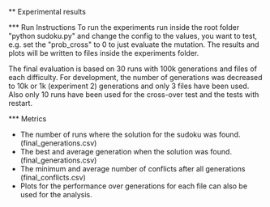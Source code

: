 ** Experimental results

*** Run Instructions
To run the experiments run inside the root folder "python sudoku.py" and change the config to the values, you want to test, e.g. set the "prob_cross" to 0 to just evaluate the mutation. The results and plots will be written to files inside the experiments folder.

The final evaluation is based on 30 runs with 100k generations and files of each difficulty. For development, the number of generations was decreased to 10k or 1k (experiment 2) generations and only 3 files have been used. Also only 10 runs have been used for the cross-over test and the tests with restart.



*** Metrics
- The number of runs where the solution for the sudoku was found. (final_generations.csv)
- The best and average generation when the solution was found. (final_generations.csv)
- The minimum and average number of conflicts after all generations (final_conflicts.csv)
- Plots for the performance over generations for each file can also be used for the analysis.